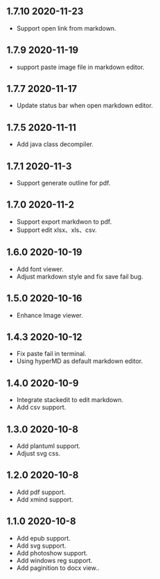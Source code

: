 ## 1.7.10 2020-11-23
- Support open link from markdown.

## 1.7.9 2020-11-19
- support paste image file in markdown editor.

## 1.7.7 2020-11-17
- Update status bar when open markdown editor.

## 1.7.5 2020-11-11
- Add java class decompiler.

## 1.7.1 2020-11-3
- Support generate outline for pdf.

## 1.7.0 2020-11-2
- Support export markdwon to pdf.
- Support edit xlsx、xls、csv.

## 1.6.0 2020-10-19
- Add font viewer.
- Adjust markdown style and fix save fail bug.


## 1.5.0 2020-10-16
- Enhance Image viewer.

## 1.4.3 2020-10-12
- Fix paste fail in terminal.
- Using hyperMD as default markdown editor.

## 1.4.0 2020-10-9
- Integrate stackedit to edit markdown.
- Add csv support.

## 1.3.0 2020-10-8
- Add plantuml support.
- Adjust svg css.

## 1.2.0 2020-10-8
- Add pdf support.
- Add xmind support.

## 1.1.0 2020-10-8
- Add epub support.
- Add svg support.
- Add photoshow support.
- Add windows reg support.
- Add paginition to docx view..